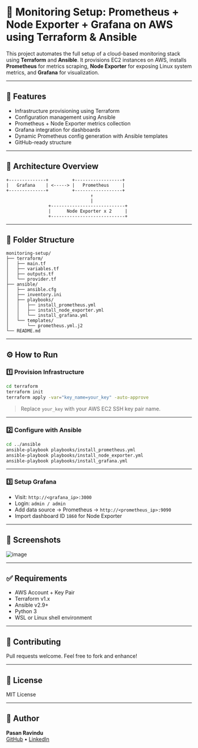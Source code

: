# 🚀 Monitoring Setup: Prometheus + Node Exporter + Grafana on AWS using Terraform & Ansible

This project automates the full setup of a cloud-based monitoring stack using **Terraform** and **Ansible**. It provisions EC2 instances on AWS, installs **Prometheus** for metrics scraping, **Node Exporter** for exposing Linux system metrics, and **Grafana** for visualization.

---

## 📌 Features

- Infrastructure provisioning using Terraform
- Configuration management using Ansible
- Prometheus + Node Exporter metrics collection
- Grafana integration for dashboards
- Dynamic Prometheus config generation with Ansible templates
- GitHub-ready structure

---

## 🧱 Architecture Overview

```text
+--------------+         +------------------+
|   Grafana    | <-----> |   Prometheus     |
+--------------+         +------------------+
                                ↑
                                |
                +----------------------------+
                |      Node Exporter x 2     |
                +----------------------------+
```

---

## 📁 Folder Structure

```
monitoring-setup/
├── terraform/
│   ├── main.tf
│   ├── variables.tf
│   ├── outputs.tf
│   └── provider.tf
├── ansible/
│   ├── ansible.cfg
│   ├── inventory.ini
│   ├── playbooks/
│   │   ├── install_prometheus.yml
│   │   ├── install_node_exporter.yml
│   │   └── install_grafana.yml
│   └── templates/
│       └── prometheus.yml.j2
└── README.md
```

---

## ⚙️ How to Run

### 1️⃣ Provision Infrastructure

```bash
cd terraform
terraform init
terraform apply -var="key_name=your_key" -auto-approve
```

> Replace `your_key` with your AWS EC2 SSH key pair name.

---

### 2️⃣ Configure with Ansible

```bash
cd ../ansible
ansible-playbook playbooks/install_prometheus.yml
ansible-playbook playbooks/install_node_exporter.yml
ansible-playbook playbooks/install_grafana.yml
```

---

### 3️⃣ Setup Grafana

- Visit: `http://<grafana_ip>:3000`
- Login: `admin / admin`
- Add data source → Prometheus → `http://<prometheus_ip>:9090`
- Import dashboard ID `1860` for Node Exporter

---

## 📸 Screenshots

![image](https://github.com/user-attachments/assets/133aa17c-736c-4a28-b1e4-a0accc6fde62)


---

## ✅ Requirements

- AWS Account + Key Pair
- Terraform v1.x
- Ansible v2.9+
- Python 3
- WSL or Linux shell environment

---

## 🤝 Contributing

Pull requests welcome. Feel free to fork and enhance!

---

## 📜 License

MIT License

---

## 🙋 Author

**Pasan Ravindu**  
[GitHub](https://github.com/m1ghtyfu) • [LinkedIn](https://www.linkedin.com/in/pasan-ravindu-821911203/)
